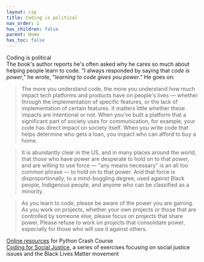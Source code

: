 ```yaml
---
layout: cip
title: Coding is political
nav_order: 1
has_children: false
parent: Home
has_toc: false
---
```


<div class="cip_body">

  <div class="cip_box">
    <div class="cip_title">Coding is political</div>
  </div>

  <div class="cip_text">
    The book's author reports he's often asked why he cares so much about helping people learn to code. "I always responded by saying that <em>code is power</em>," he wrote, "<em>learning to code gives you power</em>." He goes on:

<blockquote>The more you understand code, the more you understand how much impact tech platforms and products have on people's lives &mdash; whether through the implementation of specific features, or the lack of implementation of certain features. It matters little whether these impacts are intentional or not. When you've built a platform that a significant part of society uses for communication, for example, your code has direct impact on society itself. When you write code that helps determine who gets a loan, you impact who can afford to buy a home.</blockquote>
    
  </div>
  <div class="cip_text">
    <blockquote>It is abundantly clear in the US, and in many places around the world, that those who have power are desperate to hold on to that power, and are willing to use force &mdash; "any means necessary" is an all too common phrase &mdash; to hold on to that power. And that force is disproportionally, to a mind-boggling degree, used against Black people, Indigenous people, and anyone who can be classified as a minority.</blockquote>
  </div>
  <div class="cip_text">
   <blockquote>As you learn to code, please be aware of the power you are gaining. As you work on projects, whether your own projects or those that are controlled by someone else, please focus on projects that share power. Please refuse to work on projects that consolidate power, especially for those who will use it against others.</blockquote>
  </div>

  <div class="cip_pcc_link">
    <a href="/pcc_2e/index">Online resources</a> for Python Crash Course
  </div>
  <div class="cip_csj_link">
    <a href="//ehmatthes.github.io/pcc_2e/challenges/coding_for_social_justice/">Coding for Social Justice</a>, a series of exercises focusing on social justice issues and the Black Lives Matter movement
  </div>

</div>
